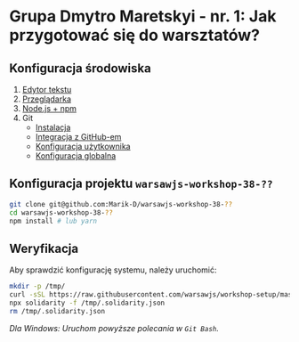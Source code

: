 # Grupa Dmytro Maretskyi - nr. 1: Jak przygotować się do warsztatów?

## Konfiguracja środowiska

1. [Edytor tekstu](/workshop-setup/partials/edytor-tekstu.html)
2. [Przeglądarka](/workshop-setup/partials/przegladarka.html)
3. [Node.js + npm](/workshop-setup/partials/node+npm.html)
4. Git
    + [Instalacja](/workshop-setup/partials/git-instalacja.html)
    + [Integracja z GitHub-em](/workshop-setup/partials/git-integracja-z-github.html)
    + [Konfiguracja użytkownika](/workshop-setup/partials/git-konfiguracja-uzytkownika.html)
    + [Konfiguracja globalna](/workshop-setup/partials/git-konfiguracja-globalna.html)

## Konfiguracja projektu `warsawjs-workshop-38-??`

```bash
git clone git@github.com:Marik-D/warsawjs-workshop-38-??
cd warsawjs-workshop-38-??
npm install # lub yarn
```

## Weryfikacja

Aby sprawdzić konfigurację systemu, należy uruchomić:

```bash
mkdir -p /tmp/
curl -sSL https://raw.githubusercontent.com/warsawjs/workshop-setup/master/38/1/.solidarity.json > /tmp/.solidarity.json
npx solidarity -f /tmp/.solidarity.json
rm /tmp/.solidarity.json
```

_Dla Windows: Uruchom powyższe polecania w `Git Bash`._
